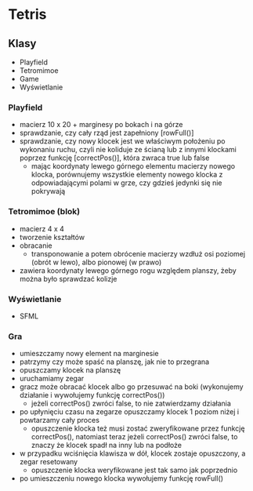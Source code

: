 # Tetris

## Klasy

* Playfield
* Tetromimoe
* Game
* Wyświetlanie

### Playfield
* macierz 10 x 20 + marginesy po bokach i na górze
* sprawdzanie, czy cały rząd jest zapełniony [rowFull()]
* sprawdzanie, czy nowy klocek jest we właściwym położeniu po wykonaniu ruchu, czyli nie koliduje ze ścianą lub z innymi klockami poprzez funkcję [correctPos()], która zwraca true lub false
    * mając koordynaty lewego górnego elementu macierzy nowego klocka, porównujemy wszystkie elementy nowego klocka z odpowiadającymi polami w grze, czy gdzieś jedynki się nie pokrywają

### Tetromimoe (blok)
* macierz 4 x 4
* tworzenie kształtów
* obracanie
    * transponowanie a potem obrócenie macierzy wzdłuż osi poziomej (obrót w lewo), albo pionowej (w prawo)
* zawiera koordynaty lewego górnego rogu względem planszy, żeby można było sprawdzać kolizje

### Wyświetlanie
* SFML

### Gra
* umieszczamy nowy element na marginesie
* patrzymy czy może spaść na planszę, jak nie to przegrana
* opuszczamy klocek na planszę
* uruchamiamy zegar
* gracz może obracać klocek albo go przesuwać na boki (wykonujemy działanie i wywołujemy funkcję correctPos())
    * jeżeli correctPos() zwróci false, to nie zatwierdzamy działania
* po upłynięciu czasu na zegarze opuszczamy klocek 1 poziom niżej i powtarzamy cały proces
    * opuszczenie klocka też musi zostać zweryfikowane przez funkcję correctPos(), natomiast teraz jeżeli correctPos() zwróci false, to znaczy że klocek spadł na inny lub na podłoże
* w przypadku wciśnięcia klawisza w dół, klocek zostaje opuszczony, a zegar resetowany
    * opuszczenie klocka weryfikowane jest tak samo jak poprzednio
* po umieszczeniu nowego klocka wywołujemy funkcję rowFull()